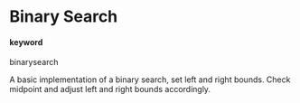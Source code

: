 # Binary Search

#### keyword
binarysearch

A basic implementation of a binary search, set left and right bounds. Check midpoint and adjust left and right bounds accordingly.
